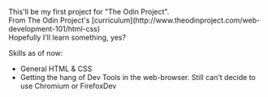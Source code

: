 <p>This'll be my first project for "The Odin Project".<br>
From The Odin Project's [curriculum](http://www.theodinproject.com/web-development-101/html-css)<br>
Hopefully I'll learn something, yes?</p>



<p>Skills as of now:</p>
	<ul>
		<li>General HTML & CSS</li>
		<li>Getting the hang of Dev Tools in the web-browser. Still can't decide to use Chromium or FirefoxDev</li>
	</ul>
